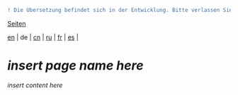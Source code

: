 ```diff
! Die Übersetzung befindet sich in der Entwicklung. Bitte verlassen Sie sich auf die englische Originalversion.
```

[Seiten](https://github.com/syncloud/docs/blob/master/de/index.md#seiten)

[en](https://github.com/syncloud/platform/wiki/Multiple-Disks) | 
de | 
[cn](https://github.com/syncloud/docs/blob/master/cn/content/Multiple-Disks.md) | 
[ru](https://github.com/syncloud/docs/blob/master/ru/content/Multiple-Disks.md) | 
[fr](https://github.com/syncloud/docs/blob/master/fr/content/Multiple-Disks.md) | 
[es](https://github.com/syncloud/docs/blob/master/es/content/Multiple-Disks.md) | 

# *insert page name here*

*insert content here*
